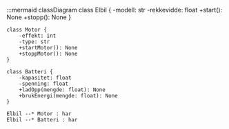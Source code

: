:::mermaid
classDiagram
    class Elbil {
        -modell: str
        -rekkevidde: float
        +start(): None
        +stopp(): None
    }

    class Motor {
        -effekt: int
        -type: str
        +startMotor(): None
        +stoppMotor(): None
    }

    class Batteri {
        -kapasitet: float
        -spenning: float
        +ladOpp(mengde: float): None
        +brukEnergi(mengde: float): None
    }

    Elbil --* Motor : har
    Elbil --* Batteri : har

